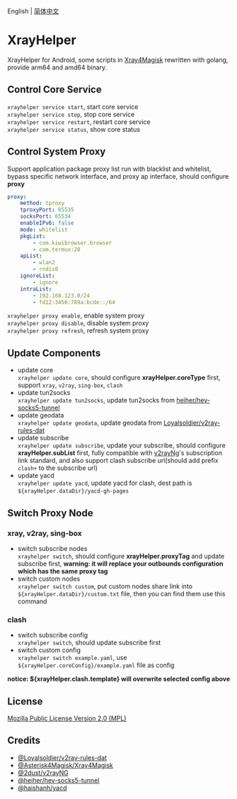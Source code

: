 English | [简体中文](README_zh_CN.md)  

# XrayHelper  
XrayHelper for Android, some scripts in [Xray4Magisk](https://github.com/Asterisk4Magisk/Xray4Magisk) rewritten with golang, provide arm64 and amd64 binary.  

## Control Core Service  
`xrayhelper service start`, start core service  
`xrayhelper service stop`, stop core service  
`xrayhelper service restart`, restart core service  
`xrayhelper service status`, show core status  

## Control System Proxy  
Support application package proxy list run with blacklist and whitelist, bypass specific network interface, and proxy ap interface, should configure **proxy**  
```yaml
proxy:
    method: tproxy
    tproxyPort: 65535
    socksPort: 65534
    enableIPv6: false
    mode: whitelist
    pkgList:
        - com.kiwibrowser.browser
        - com.termux:20
    apList:
        - wlan2
        - rndis0
    ignoreList:
        - ignore
    intraList:
        - 192.168.123.0/24
        - fd12:3456:789a:bcde::/64
```
`xrayhelper proxy enable`, enable system proxy  
`xrayhelper proxy disable`, disable system proxy  
`xrayhelper proxy refresh`, refresh system proxy  

## Update Components  
- update core  
  `xrayhelper update core`, should configure **xrayHelper.coreType** first, support `xray`, `v2ray`, `sing-box`, `clash`  
- update tun2socks  
  `xrayhelper update tun2socks`, update tun2socks from [heiher/hev-socks5-tunnel](https://github.com/heiher/hev-socks5-tunnel)  
- update geodata  
  `xrayhelper update geodata`, update geodata from [Loyalsoldier/v2ray-rules-dat](https://github.com/Loyalsoldier/v2ray-rules-dat)  
- update subscribe  
  `xrayhelper update subscribe`, update your subscribe, should configure **xrayHelper.subList** first, fully compatible with [v2rayNg](https://github.com/2dust/v2rayNG)'s subscription link standard, and also support clash subscribe url(should add prefix `clash+` to the subscribe url)  
- update yacd  
  `xrayhelper update yacd`, update yacd for clash, dest path is `${xrayHelper.dataDir}/yacd-gh-pages`

## Switch Proxy Node  
### xray, v2ray, sing-box  
- switch subscribe nodes  
  `xrayhelper switch`, should configure **xrayHelper.proxyTag** and update subscribe first, **warning: it will replace your outbounds configuration which has the same proxy tag**
- switch custom nodes  
  `xrayhelper switch custom`, put custom nodes share link into `${xrayHelper.dataDir}/custom.txt` file, then you can find them use this command

### clash  
- switch subscribe config  
  `xrayhelper switch`, should update subscribe first  
- switch custom config  
  `xrayhelper switch example.yaml`, use `${xrayHelper.coreConfig}/example.yaml` file as config  

**notice: ${xrayHelper.clash.template} will overwrite selected config above**  

## License
[Mozilla Public License Version 2.0 (MPL)](https://raw.githubusercontent.com/Asterisk4Magisk/XrayHelper/master/LICENSE)

## Credits  
- [@Loyalsoldier/v2ray-rules-dat](https://github.com/Loyalsoldier/v2ray-rules-dat)
- [@Asterisk4Magisk/Xray4Magisk](https://github.com/Asterisk4Magisk/Xray4Magisk)
- [@2dust/v2rayNG](https://github.com/2dust/v2rayNG)
- [@heiher/hev-socks5-tunnel](https://github.com/heiher/hev-socks5-tunnel)
- [@haishanh/yacd](https://github.com/haishanh/yacd)
